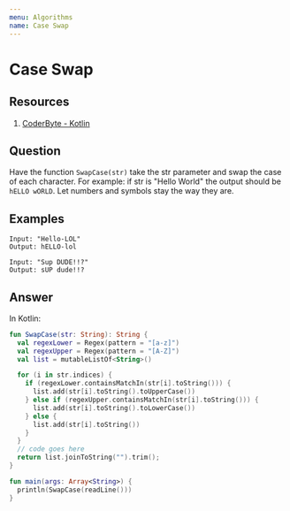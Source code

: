 ```yaml
---
menu: Algorithms
name: Case Swap
---
```


# Case Swap

## Resources

1. [CoderByte - Kotlin](https://www.coderbyte.com/editor/Swap%20Case:Kotlin)

## Question

Have the function `SwapCase(str)` take the str parameter and swap the case of each character. For example: if str is "Hello World" the output should be `hELLO wORLD`. Let numbers and symbols stay the way they are.

## Examples

```shell
Input: "Hello-LOL"
Output: hELLO-lol
```

```shell
Input: "Sup DUDE!!?"
Output: sUP dude!!?
```

## Answer

In Kotlin:

```kotlin
fun SwapCase(str: String): String {
  val regexLower = Regex(pattern = "[a-z]")
  val regexUpper = Regex(pattern = "[A-Z]")
  val list = mutableListOf<String>()

  for (i in str.indices) {
    if (regexLower.containsMatchIn(str[i].toString())) {
      list.add(str[i].toString().toUpperCase())
    } else if (regexUpper.containsMatchIn(str[i].toString())) {
      list.add(str[i].toString().toLowerCase())
    } else {
      list.add(str[i].toString())
    }
  }
  // code goes here
  return list.joinToString("").trim();
}

fun main(args: Array<String>) {
  println(SwapCase(readLine()))
}
```

